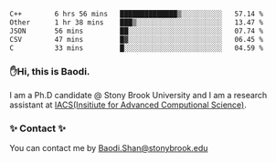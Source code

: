 <!--START_SECTION:waka-->

```txt
C++        6 hrs 56 mins   ██████████████▒░░░░░░░░░░   57.14 %
Other      1 hr 38 mins    ███▒░░░░░░░░░░░░░░░░░░░░░   13.47 %
JSON       56 mins         ██░░░░░░░░░░░░░░░░░░░░░░░   07.74 %
CSV        47 mins         █▓░░░░░░░░░░░░░░░░░░░░░░░   06.45 %
C          33 mins         █░░░░░░░░░░░░░░░░░░░░░░░░   04.59 %
```

<!--END_SECTION:waka-->

### ✋Hi, this is Baodi. 

I am a Ph.D candidate @ Stony Brook University and I am a research assistant at [IACS(Insitiute for Advanced Computional Science)](https://iacs.stonybrook.edu/).

### ✨ Contact ✨

You can contact me by [Baodi.Shan@stonybrook.edu](mailto:Baodi.Shan@stonybrook.edu)





<!--
[![Anurag's GitHub stats](https://github-readme-stats.vercel.app/api?username=lwshanbd&theme=jolly&show_icons=true&count_private=true&include_all_commits=true)](https://github.com/anuraghazra/github-readme-stats)
**lwshanbd/lwshanbd** is a ✨ _special_ ✨ repository because its `README.md` (this file) appears on your GitHub profile.

Here are some ideas to get you started:

- 🔭 I’m currently working on ...
- 🌱 I’m currently learning ...
- 👯 I’m looking to collaborate on ...
- 🤔 I’m looking for help with ...
- 💬 Ask me about ...
- 📫 How to reach me: ...
- 😄 Pronouns: ...
- ⚡ Fun fact: ...
-->
